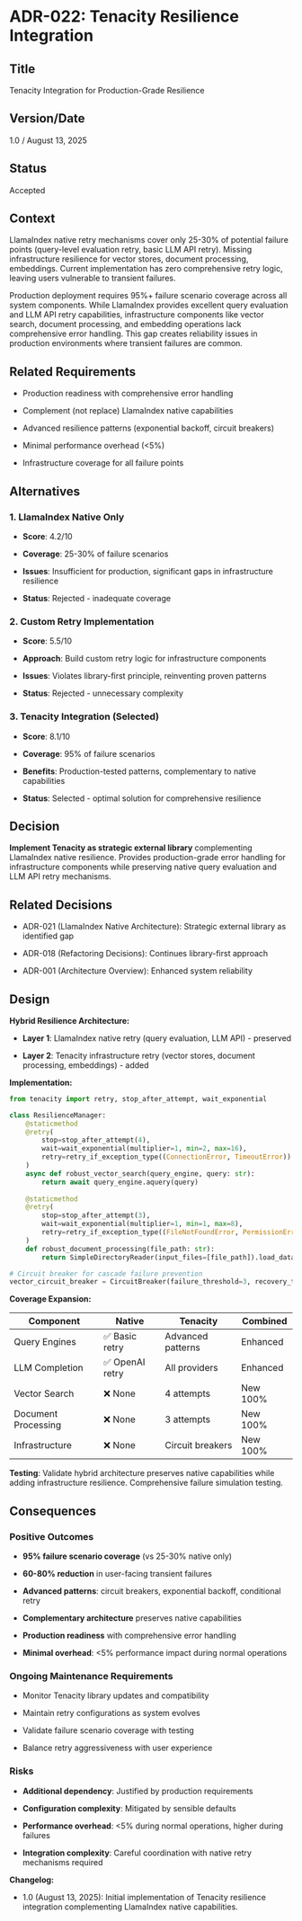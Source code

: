 # ADR-022: Tenacity Resilience Integration

## Title

Tenacity Integration for Production-Grade Resilience

## Version/Date

1.0 / August 13, 2025

## Status

Accepted

## Context

LlamaIndex native retry mechanisms cover only 25-30% of potential failure points (query-level evaluation retry, basic LLM API retry). Missing infrastructure resilience for vector stores, document processing, embeddings. Current implementation has zero comprehensive retry logic, leaving users vulnerable to transient failures.

Production deployment requires 95%+ failure scenario coverage across all system components. While LlamaIndex provides excellent query evaluation and LLM API retry capabilities, infrastructure components like vector search, document processing, and embedding operations lack comprehensive error handling. This gap creates reliability issues in production environments where transient failures are common.

## Related Requirements

- Production readiness with comprehensive error handling

- Complement (not replace) LlamaIndex native capabilities  

- Advanced resilience patterns (exponential backoff, circuit breakers)

- Minimal performance overhead (<5%)

- Infrastructure coverage for all failure points

## Alternatives

### 1. LlamaIndex Native Only

- **Score**: 4.2/10

- **Coverage**: 25-30% of failure scenarios

- **Issues**: Insufficient for production, significant gaps in infrastructure resilience

- **Status**: Rejected - inadequate coverage

### 2. Custom Retry Implementation

- **Score**: 5.5/10

- **Approach**: Build custom retry logic for infrastructure components

- **Issues**: Violates library-first principle, reinventing proven patterns

- **Status**: Rejected - unnecessary complexity

### 3. Tenacity Integration (Selected)

- **Score**: 8.1/10

- **Coverage**: 95% of failure scenarios

- **Benefits**: Production-tested patterns, complementary to native capabilities

- **Status**: Selected - optimal solution for comprehensive resilience

## Decision

**Implement Tenacity as strategic external library** complementing LlamaIndex native resilience. Provides production-grade error handling for infrastructure components while preserving native query evaluation and LLM API retry mechanisms.

## Related Decisions

- ADR-021 (LlamaIndex Native Architecture): Strategic external library as identified gap

- ADR-018 (Refactoring Decisions): Continues library-first approach

- ADR-001 (Architecture Overview): Enhanced system reliability

## Design

**Hybrid Resilience Architecture:**

- **Layer 1**: LlamaIndex native retry (query evaluation, LLM API) - preserved

- **Layer 2**: Tenacity infrastructure retry (vector stores, document processing, embeddings) - added

**Implementation:**

```python
from tenacity import retry, stop_after_attempt, wait_exponential

class ResilienceManager:
    @staticmethod
    @retry(
        stop=stop_after_attempt(4),
        wait=wait_exponential(multiplier=1, min=2, max=16),
        retry=retry_if_exception_type((ConnectionError, TimeoutError))
    )
    async def robust_vector_search(query_engine, query: str):
        return await query_engine.aquery(query)
    
    @staticmethod
    @retry(
        stop=stop_after_attempt(3),
        wait=wait_exponential(multiplier=1, min=1, max=8),
        retry=retry_if_exception_type((FileNotFoundError, PermissionError))
    )
    def robust_document_processing(file_path: str):
        return SimpleDirectoryReader(input_files=[file_path]).load_data()

# Circuit breaker for cascade failure prevention
vector_circuit_breaker = CircuitBreaker(failure_threshold=3, recovery_timeout=30)
```

**Coverage Expansion:**

| Component | Native | Tenacity | Combined |
|-----------|--------|----------|----------|
| Query Engines | ✅ Basic retry | Advanced patterns | Enhanced |
| LLM Completion | ✅ OpenAI retry | All providers | Enhanced |
| Vector Search | ❌ None | 4 attempts | New 100% |
| Document Processing | ❌ None | 3 attempts | New 100% |
| Infrastructure | ❌ None | Circuit breakers | New 100% |

**Testing**: Validate hybrid architecture preserves native capabilities while adding infrastructure resilience. Comprehensive failure simulation testing.

## Consequences

### Positive Outcomes

- **95% failure scenario coverage** (vs 25-30% native only)

- **60-80% reduction** in user-facing transient failures

- **Advanced patterns**: circuit breakers, exponential backoff, conditional retry

- **Complementary architecture** preserves native capabilities

- **Production readiness** with comprehensive error handling

- **Minimal overhead**: <5% performance impact during normal operations

### Ongoing Maintenance Requirements

- Monitor Tenacity library updates and compatibility

- Maintain retry configurations as system evolves

- Validate failure scenario coverage with testing

- Balance retry aggressiveness with user experience

### Risks

- **Additional dependency**: Justified by production requirements

- **Configuration complexity**: Mitigated by sensible defaults

- **Performance overhead**: <5% during normal operations, higher during failures

- **Integration complexity**: Careful coordination with native retry mechanisms required

**Changelog:**

- 1.0 (August 13, 2025): Initial implementation of Tenacity resilience integration complementing LlamaIndex native capabilities.
